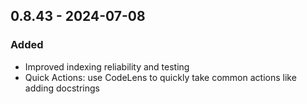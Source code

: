 ## 0.8.43 - 2024-07-08
### Added
* Improved indexing reliability and testing
* Quick Actions: use CodeLens to quickly take common actions like adding docstrings
